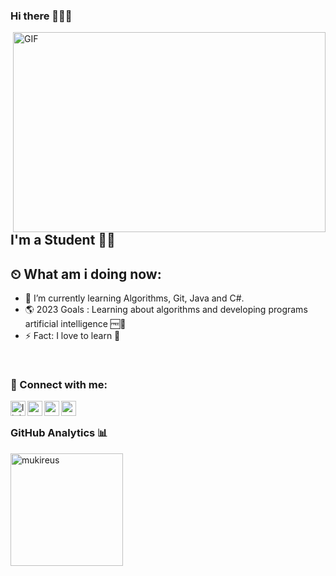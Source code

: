 ### Hi there 👋👩‍💻

<img align="right" alt="GIF" src="https://github.com/abhisheknaiidu/abhisheknaiidu/blob/master/code.gif?raw=true" width="500" height="320" />

## I'm a Student 👨‍🎓
## ⏲ What am i doing now:
- 🔭 I’m currently learning Algorithms, Git, Java and C#.
- 🌎 2023 Goals : Learning about algorithms and developing programs artificial intelligence 🆓🤖
- ⚡ Fact: I love to learn 🚀
<br />

### 📩 Connect with me:

[<img align="left" alt="linkedin | LinkedIn" width="24px" src="https://raw.githubusercontent.com/peterthehan/peterthehan/master/assets/linkedin.svg" />][linkedin]
[<img align="left" height="24" width="24" src="https://upload.wikimedia.org/wikipedia/commons/7/7e/Gmail_icon_%282020%29.svg" />][gmail]
[<img align="left" height="24" width="24" src="https://user-images.githubusercontent.com/17762967/42728663-26ebdb04-87dd-11e8-928f-fb01479a2ce1.png" />][hackerrank]
[<img align="left" height="24" width="24" src="https://upload.wikimedia.org/wikipedia/commons/e/ef/Stack_Overflow_icon.svg" />][stackoverflow]

<br />

### GitHub Analytics 📊

  <img height="180em" align="left" src="https://github-readme-stats.vercel.app/api/top-langs?username=mercethem&show_icons=true&locale=en&layout=compact&langs_count=8&theme=radical" alt="mukireus"/>

</a>

<br />

[linkedin]: https://www.linkedin.com/in/mercethem/
[hackerrank]: https://www.hackerrank.com/mercethem/
[stackoverflow]: https://stackoverflow.com/users/20124061/ethem-merc/
[gmail]: mailto:mercethem@gmail.com
[git]: https://git-scm.com/
[github]: https://github.com/IbrahimTalha0

